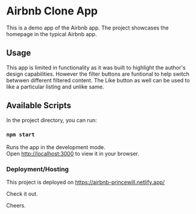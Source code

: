 # Airbnb Clone App
This is a demo app of the Airbnb app. The project showcases the homepage in the typical Airbnb app.

## Usage
This app is limited in functionality as it was built to highlight the author's design capabilities.
However the filter buttons are funtional to help switch betwwen different filtered content.
The Like button as well can be used to like a particular listing and unlike same.


## Available Scripts
In the project directory, you can run:
### `npm start`
Runs the app in the development mode.\
Open [http://localhost:3000](http://localhost:3000) to view it in your browser.


### Deployment/Hosting
This project is deployed on https://airbnb-princewill.netlify.app/ 

Check it out.

Cheers.




